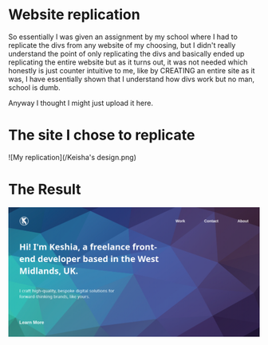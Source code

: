 # Website replication

So essentially I was given an assignment by my school where I had to replicate the divs from any website of my choosing, but I didn't really understand the point of only replicating the divs and basically ended up replicating the entire website but as it turns out, it was not needed which honestly is just counter intuitive to me, like by CREATING an entire site as it was, I have essentially shown that I understand how divs work but no man, school is dumb.

Anyway I thought I might just upload it here.

# The site I chose to replicate
![My replication](/Keisha's design.png)

# The Result
![My rep](/My_design.png)

